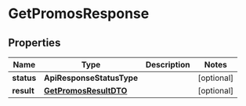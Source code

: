 

# GetPromosResponse


## Properties

Name | Type | Description | Notes
------------ | ------------- | ------------- | -------------
**status** | **ApiResponseStatusType** |  |  [optional]
**result** | [**GetPromosResultDTO**](GetPromosResultDTO.md) |  |  [optional]



